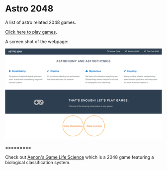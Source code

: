Astro 2048
===============

A list of astro related 2048 games.

[Click here to play games](http://emptymalei.github.io/2048x).

A screen shot of the webpage:

![Screenshot](images/screenshot.png)





=========


Check out [Aenon's Game Life Science](http://aenon.github.io/life) which is a 2048 game featuring a biological classification system.
